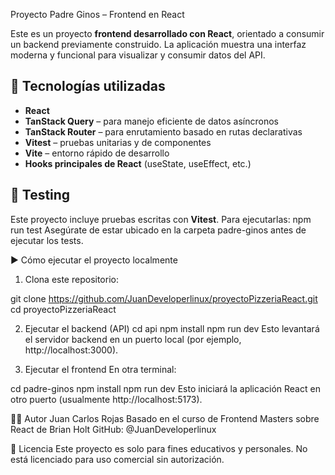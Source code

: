 Proyecto Padre Ginos – Frontend en React

Este es un proyecto **frontend desarrollado con React**, orientado a consumir un backend previamente construido. La aplicación muestra una interfaz moderna y funcional para visualizar y consumir datos del API.


## 🚀 Tecnologías utilizadas

- **React**
- **TanStack Query** – para manejo eficiente de datos asíncronos
- **TanStack Router** – para enrutamiento basado en rutas declarativas
- **Vitest** – pruebas unitarias y de componentes
- **Vite** – entorno rápido de desarrollo
- **Hooks principales de React** (useState, useEffect, etc.)

## 🧪 Testing

Este proyecto incluye pruebas escritas con **Vitest**. Para ejecutarlas:
npm run test
Asegúrate de estar ubicado en la carpeta padre-ginos antes de ejecutar los tests.

▶️ Cómo ejecutar el proyecto localmente

1. Clona este repositorio:

git clone https://github.com/JuanDeveloperlinux/proyectoPizzeriaReact.git
cd proyectoPizzeriaReact

2. Ejecutar el backend (API)
cd api
npm install
npm run dev
Esto levantará el servidor backend en un puerto local (por ejemplo, http://localhost:3000).

3. Ejecutar el frontend
En otra terminal:

cd padre-ginos
npm install
npm run dev
Esto iniciará la aplicación React en otro puerto (usualmente http://localhost:5173).

👨‍💻 Autor
Juan Carlos Rojas Basado en el curso de Frontend Masters sobre React de Brian Holt
GitHub: @JuanDeveloperlinux

📝 Licencia
Este proyecto es solo para fines educativos y personales. No está licenciado para uso comercial sin autorización.
